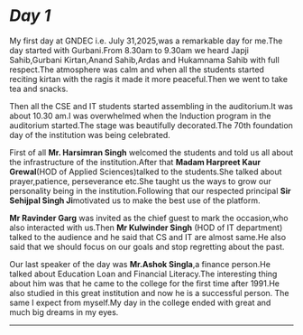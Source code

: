 # _Day 1_
My first day at GNDEC i.e. July 31,2025,was a remarkable day for me.The day started with Gurbani.From 8.30am to 9.30am we heard Japji Sahib,Gurbani Kirtan,Anand Sahib,Ardas and Hukamnama Sahib with full respect.The atmosphere was calm and when all the students started reciting kirtan with the ragis it made it more peaceful.Then we went to take tea and snacks.

Then all the CSE and IT students started assembling in the auditorium.It was about 10.30 am.I was overwhelmed when the Induction program in the auditorium started.The stage was beautifully decorated.The 70th foundation day of the institution was being celebrated.

First of all **Mr. Harsimran Singh** welcomed the students and told us all about the infrastructure of the institution.After that **Madam Harpreet Kaur Grewal**(HOD of Applied Sciences)talked to the students.She talked about prayer,patience, perseverance etc.She taught us the ways to grow our personality being in the institution.Following that our respected principal **Sir Sehijpal Singh Ji**motivated us to make the best use of the platform.

**Mr Ravinder Garg** was invited as the chief guest to mark the occasion,who also interacted with us.Then **Mr Kulwinder Singh** (HOD of IT department) talked to the audience and he said that CS and IT are almost same.He also said that we should focus on our goals and stop regretting about the past.

Our last speaker of the day was **Mr.Ashok Singla**,a finance person.He talked about Education Loan and Financial Literacy.The interesting thing about him was that he came to the college for the first time after 1991.He also studied in this great institution and now he is a successful person. The same I expect from myself.My day in the college ended with great and much big dreams in my eyes.

***
